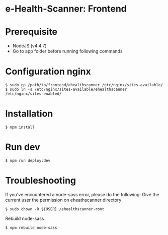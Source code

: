 e-Health-Scanner: Frontend
==========================

# Prerequisite
- NodeJS (v4.4.7)
- Go to app folder before running following commands

# Configuration nginx
```
$ sudo cp /path/to/frontend/ehealthscanner /etc/nginx/sites-available/
$ sudo ln -s /etc/nginx/sites-available/ehealthscanner /etc/nginx/sites-enabled/
```

# Installation
```
$ npm install
```

# Run dev
```
$ npm run deploy:dev
```

# Troubleshooting
If you've encountered a node-sass error, please do the following:
Give the current user the permission on eheathscanner directory
```
$ sudo chown -R ${USER} /ehealthscanner-root
```
Rebuild node-sass
```
$ npm rebuild node-sass
```
